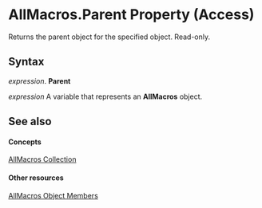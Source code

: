 
# AllMacros.Parent Property (Access)

Returns the parent object for the specified object. Read-only.


## Syntax

 _expression_. **Parent**

 _expression_ A variable that represents an **AllMacros** object.


## See also


#### Concepts


[AllMacros Collection](a36ba978-f643-aca6-5efb-842723d17bbc.md)
#### Other resources


[AllMacros Object Members](4f16fcfa-44e8-b566-c35e-6a47e54a4d73.md)
